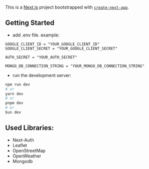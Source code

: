 This is a [Next.js](https://nextjs.org) project bootstrapped with [`create-next-app`](https://nextjs.org/docs/app/api-reference/cli/create-next-app).

## Getting Started
- add .env file. example:
```
GOOGLE_CLIENT_ID = "YOUR_GOOGLE_CLIENT_ID"
GOOGLE_CLIENT_SECRET = "YOUR_GOOGLE_CLIENT_SECRET"

AUTH_SECRET = "YOUR_AUTH_SECRET"

MONGO_DB_CONNECTION_STRING = "YOUR_MONGO_DB_CONNECTION_STRING"
```

- run the development server:

```bash
npm run dev
# or
yarn dev
# or
pnpm dev
# or
bun dev
```

## Used Libraries:
- Next-Auth
- Leaflet
- OpenStreetMap
- OpenWeather
- Mongodb